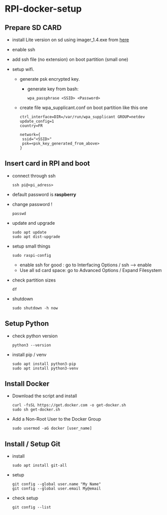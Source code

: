 # RPI-docker-setup

## Prepare SD CARD

- install Lite version on sd using imager_1.4.exe from [here](https://www.raspberrypi.org/downloads/) 

- enable ssh
  
- add ssh file (no extension) on boot partition (small one)
  
- setup wifi.

  - generate psk encrypted key.

    - generate key from bash: 

      ```
      wpa_passphrase <SSID> <Password>
      ```

  - create file wpa_supplicant.conf on boot partition like this one

    ```
    ctrl_interface=DIR=/var/run/wpa_supplicant GROUP=netdev
    update_config=1
    country=FR
    
    network={
     ssid="<SSID>"
     psk=<psk_key_generated_from_above>
    }
    ```

## Insert card in RPI and boot

- connect through ssh

  ```
  ssh pi@<pi_adress>
  ```

- default password is **raspberry**

- change password !

  ```
  passwd
  ```

- update and upgrade

  ```
  sudo apt update
  sudo apt dist-upgrade
  ```

- setup small things

  ```
  sudo raspi-config
  ```

  - enable ssh for good : go to Interfacing Options / ssh --> enable
  - Use all sd card space: go to Advanced Options / Expand Filesystem

- check partition sizes

  ```
  df
  ```

- shutdown

  ```
  sudo shutdown -h now
  ```

## Setup Python

- check python version

  ```
  python3 --version
  ```

- install pip / venv

  ```
  sudo apt install python3-pip
  sudo apt install python3-venv
  ```

## Install Docker

- Download the script and install

  ```
  curl -fsSL https://get.docker.com -o get-docker.sh
  sudo sh get-docker.sh
  ```

- Add a Non-Root User to the Docker Group

  ```
  sudo usermod -aG docker [user_name]
  ```

## Install / Setup Git

- install

  ```
  sudo apt install git-all
  ```

- setup

  ```
  git config --global user.name "My Name"
  git config --global user.email My@email
  ```

- check setup

  ```
  git config --list
  ```

  

